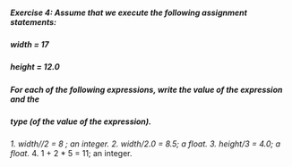 ##### Exercise 4: Assume that we execute the following assignment statements:
#####                                           width = 17
#####                                           height = 12.0
##### For each of the following expressions, write the value of the expression and the
##### type (of the value of the expression).
*1. width//2 = 8 ; an integer.*
*2. width/2.0 = 8.5; a float.*
*3. height/3 = 4.0; a float.*
4. 1 + 2 * 5 = 11; an integer.
